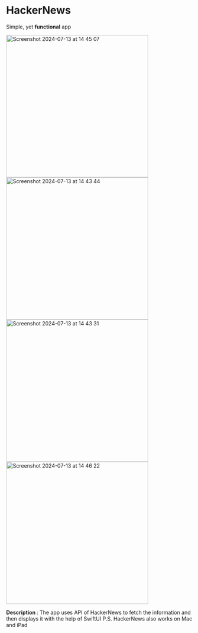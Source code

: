 # HackerNews

Simple, yet <b>functional</b> app

<img width="384" alt="Screenshot 2024-07-13 at 14 45 07" src="https://github.com/user-attachments/assets/8e934f9a-9a3f-4dd0-b320-32195e1d47b6">
<img width="384" alt="Screenshot 2024-07-13 at 14 43 44" src="https://github.com/user-attachments/assets/d8e0a45e-3f4b-4496-b325-4417d648ceba">
<img width="384" alt="Screenshot 2024-07-13 at 14 43 31" src="https://github.com/user-attachments/assets/abc45756-dadd-45fa-8d11-75f61dc6eea6">
<img width="384" alt="Screenshot 2024-07-13 at 14 46 22" src="https://github.com/user-attachments/assets/4d65b337-d106-4c36-a0a2-5194400af178">


<b> Description </b> : The app uses API of HackerNews to fetch the information and then displays it with the help of SwiftUI
P.S. HackerNews also works on Mac and iPad
